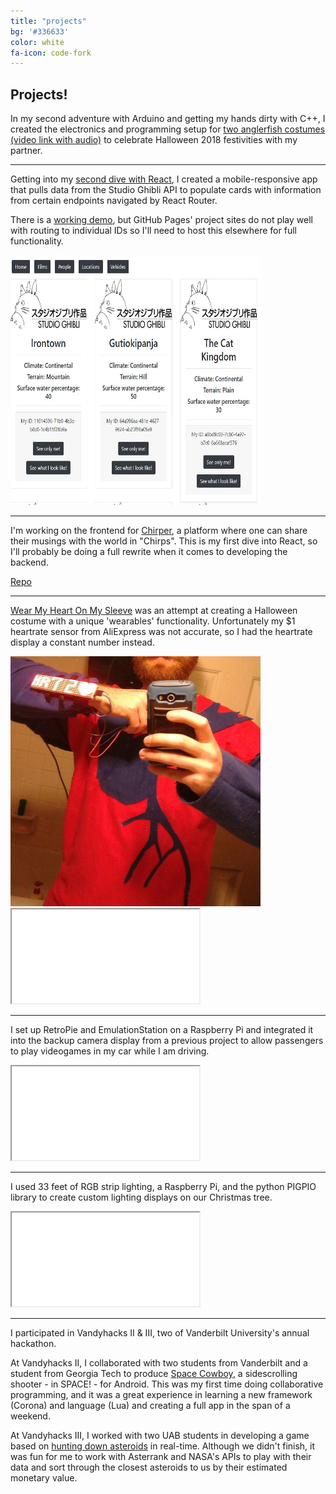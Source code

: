```yaml
---
title: "projects"
bg: '#336633'
color: white
fa-icon: code-fork
---
```


## Projects!

In my second adventure with Arduino and getting my hands dirty with C++, I created the electronics and programming setup for [two anglerfish costumes (video link with audio)](https://drive.google.com/file/d/1-Xm95aun4PjOvnhTsTIxgxcE1eDkLGnc/view?usp=sharing) to celebrate Halloween 2018 festivities with my partner. 

---

Getting into my [second dive with React](https://github.com/atlc/routing-in-react), I created a mobile-responsive app that pulls data from the Studio Ghibli API to populate cards with information from certain endpoints navigated by React Router.

There is a [working demo](https://atlc.github.io/routing-in-react/), but GitHub Pages' project sites do not play well with routing to individual IDs so I'll need to host this elsewhere for full functionality.

<img src="img/ghibli_cards.JPG" width="400" height="400" />

---

I'm working on the frontend for [Chirper](https://atlc.github.io/chirper-frontend/), a platform where one can share their musings with the world in "Chirps". This is my first dive into React, so I'll probably be doing a full rewrite when it comes to developing the backend.

[Repo](https://github.com/atlc/chirper-frontend)

---

[Wear My Heart On My Sleeve](https://github.com/atlc/WearMyHeartOnMySleeve) was an attempt at creating a Halloween costume with a unique 'wearables' functionality. Unfortunately my $1 heartrate sensor from AliExpress was not accurate, so I had the heartrate display a constant number instead.

<img src="img/HeartSleeve01.jpg" width="400" height="400" />
<iframe src="img/HeartSleeveVid01.mp4" allowfullscreen></iframe>

---

I set up RetroPie and EmulationStation on a Raspberry Pi and integrated it into the backup camera display from a previous project to allow passengers to play videogames in my car while I am driving.

<iframe src="img/car_retropie_silent.mp4" allowfullscreen></iframe>

---

I used 33 feet of RGB strip lighting, a Raspberry Pi, and the python PIGPIO library to create custom lighting displays on our Christmas tree.

<iframe src="img/christmas_tree_pi_10_meters_silent.mp4" allowfullscreen></iframe>

---

I participated in Vandyhacks II & III, two of Vanderbilt University's annual hackathon. 

At Vandyhacks II, I collaborated with two students from Vanderbilt and a student from Georgia Tech to produce [Space Cowboy](https://github.com/andrewlloydcartwright/SpaceCowboy), a sidescrolling shooter - in SPACE! - for Android. This was my first time doing collaborative programming, and it was a great experience in learning a new framework (Corona) and language (Lua) and creating a full app in the span of a weekend.

At Vandyhacks III, I worked with two UAB students in developing a game based on [hunting down asteroids](https://github.com/andrewlloydcartwright/vandyhacks3) in real-time. Although we didn't finish, it was fun for me to work with Asterrank and NASA's APIs to play with their data and sort through the closest asteroids to us by their estimated monetary value.